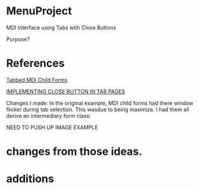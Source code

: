 # MenuProject
MDI Interface using Tabs with Close Buttons

Purpose?


# References
[Tabbed MDI Child Forms](http://www.codeproject.com/Articles/17640/Tabbed-MDI-Child-Forms)

[IMPLEMENTING CLOSE BUTTON IN TAB PAGES](http://www.dotnetthoughts.net/implementing-close-button-in-tab-pages/)

Changes I made:
In the original example, MDI child forms had there window flicker during tab selection. This wasdue to being maximize. 
I had them all derive an intermediary form class:

NEED TO PUSH UP IMAGE EXAMPLE 



# changes from those ideas.

# additions
